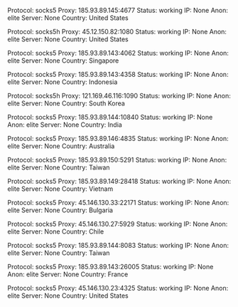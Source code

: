 Protocol: socks5
Proxy: 185.93.89.145:4677
Status: working
IP: None
Anon: elite
Server: None
Country: United States

Protocol: socks5h
Proxy: 45.12.150.82:1080
Status: working
IP: None
Anon: elite
Server: None
Country: United States

Protocol: socks5
Proxy: 185.93.89.143:4062
Status: working
IP: None
Anon: elite
Server: None
Country: Singapore

Protocol: socks5
Proxy: 185.93.89.143:4358
Status: working
IP: None
Anon: elite
Server: None
Country: Indonesia

Protocol: socks5h
Proxy: 121.169.46.116:1090
Status: working
IP: None
Anon: elite
Server: None
Country: South Korea

Protocol: socks5
Proxy: 185.93.89.144:10840
Status: working
IP: None
Anon: elite
Server: None
Country: India

Protocol: socks5
Proxy: 185.93.89.146:4835
Status: working
IP: None
Anon: elite
Server: None
Country: Australia

Protocol: socks5
Proxy: 185.93.89.150:5291
Status: working
IP: None
Anon: elite
Server: None
Country: Taiwan

Protocol: socks5
Proxy: 185.93.89.149:28418
Status: working
IP: None
Anon: elite
Server: None
Country: Vietnam

Protocol: socks5
Proxy: 45.146.130.33:22171
Status: working
IP: None
Anon: elite
Server: None
Country: Bulgaria

Protocol: socks5
Proxy: 45.146.130.27:5929
Status: working
IP: None
Anon: elite
Server: None
Country: Chile

Protocol: socks5
Proxy: 185.93.89.144:8083
Status: working
IP: None
Anon: elite
Server: None
Country: Taiwan

Protocol: socks5
Proxy: 185.93.89.143:26005
Status: working
IP: None
Anon: elite
Server: None
Country: France

Protocol: socks5
Proxy: 45.146.130.23:4325
Status: working
IP: None
Anon: elite
Server: None
Country: United States

